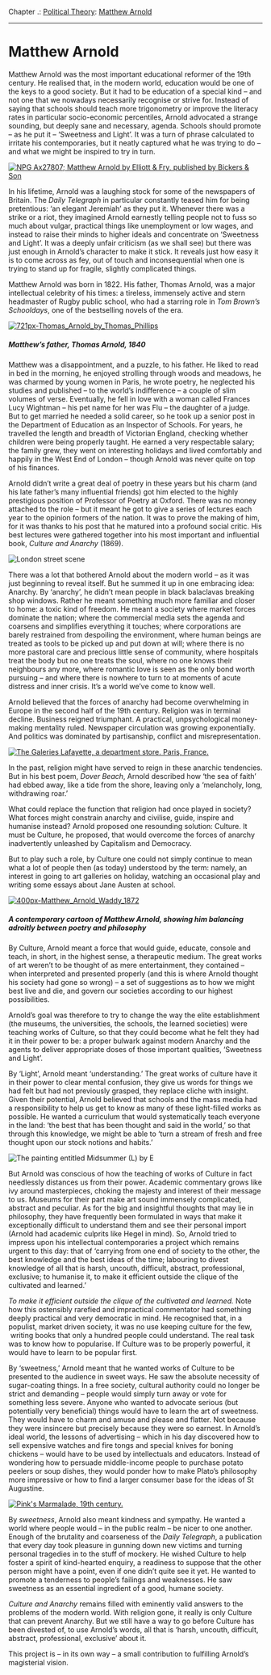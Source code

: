 Chapter .: [Political Theory](https://www.theschooloflife.com/thebookoflife/category/leisure/political-theory/): [Matthew Arnold](https://www.theschooloflife.com/thebookoflife/the-great-philosophers-matthew-arnold/)

* * *

# Matthew Arnold

Matthew Arnold was the most important educational reformer of the 19th century. He realised that, in the modern world, education would be one of the keys to a good society. But it had to be education of a special kind – and not one that we nowadays necessarily recognise or strive for. Instead of saying that schools should teach more trigonometry or improve the literacy rates in particular socio-economic percentiles, Arnold advocated a strange sounding, but deeply sane and necessary, agenda. Schools should promote – as he put it – ‘Sweetness and Light’. It was a turn of phrase calculated to irritate his contemporaries, but it neatly captured what he was trying to do – and what we might be inspired to try in turn.

[![NPG Ax27807; Matthew Arnold by Elliott & Fry, published by Bickers & Son](https://www.theschooloflife.com/thebookoflife/wp-content/uploads/2014/11/Matthew_Arnold.jpg)](http://www.thebookoflife.org/wp-content/uploads/2014/11/Matthew_Arnold.jpg)

In his lifetime, Arnold was a laughing stock for some of the newspapers of Britain. The _Daily Telegraph_ in particular constantly teased him for being pretentious: ‘an elegant Jeremiah’ as they put it. Whenever there was a strike or a riot, they imagined Arnold earnestly telling people not to fuss so much about vulgar, practical things like unemployment or low wages, and instead to raise their minds to higher ideals and concentrate on ‘Sweetness and Light’. It was a deeply unfair criticism (as we shall see) but there was just enough in Arnold’s character to make it stick. It reveals just how easy it is to come across as fey, out of touch and inconsequential when one is trying to stand up for fragile, slightly complicated things.

Matthew Arnold was born in 1822. His father, Thomas Arnold, was a major intellectual celebrity of his times: a tireless, immensely active and stern headmaster of Rugby public school, who had a starring role in _Tom Brown’s Schooldays_, one of the bestselling novels of the era.

[![721px-Thomas_Arnold_by_Thomas_Phillips](https://www.theschooloflife.com/thebookoflife/wp-content/uploads/2014/11/721px-Thomas_Arnold_by_Thomas_Phillips.jpg)](http://www.thebookoflife.org/wp-content/uploads/2014/11/721px-Thomas_Arnold_by_Thomas_Phillips.jpg)

##### Matthew’s father, Thomas Arnold, 1840

Matthew was a disappointment, and a puzzle, to his father. He liked to read in bed in the morning, he enjoyed strolling through woods and meadows, he was charmed by young women in Paris, he wrote poetry, he neglected his studies and published – to the world’s indifference – a couple of slim volumes of verse. Eventually, he fell in love with a woman called Frances Lucy Wightman – his pet name for her was Flu – the daughter of a judge. But to get married he needed a solid career, so he took up a senior post in the Department of Education as an Inspector of Schools. For years, he travelled the length and breadth of Victorian England, checking whether children were being properly taught. He earned a very respectable salary; the family grew, they went on interesting holidays and lived comfortably and happily in the West End of London – though Arnold was never quite on top of his finances.

Arnold didn’t write a great deal of poetry in these years but his charm (and his late father’s many influential friends) got him elected to the highly prestigious position of Professor of Poetry at Oxford. There was no money attached to the role – but it meant he got to give a series of lectures each year to the opinion formers of the nation. It was to prove the making of him, for it was thanks to his post that he matured into a profound social critic. His best lectures were gathered together into his most important and influential book, _Culture and Anarchy_ (1869).

![London street scene](https://www.theschooloflife.com/thebookoflife/wp-content/uploads/2014/09/56300845.jpg)

There was a lot that bothered Arnold about the modern world – as it was just beginning to reveal itself. But he summed it up in one embracing idea: Anarchy. By ‘anarchy’, he didn’t mean people in black balaclavas breaking shop windows. Rather he meant something much more familiar and closer to home: a toxic kind of freedom. He meant a society where market forces dominate the nation; where the commercial media sets the agenda and coarsens and simplifies everything it touches; where corporations are barely restrained from despoiling the environment, where human beings are treated as tools to be picked up and put down at will; where there is no more pastoral care and precious little sense of community, where hospitals treat the body but no one treats the soul, where no one knows their neighbours any more, where romantic love is seen as the only bond worth pursuing – and where there is nowhere to turn to at moments of acute distress and inner crisis. It’s a world we’ve come to know well.

Arnold believed that the forces of anarchy had become overwhelming in Europe in the second half of the 19th century. Religion was in terminal decline. Business reigned triumphant. A practical, unpsychological money-making mentality ruled. Newspaper circulation was growing exponentially. And politics was dominated by partisanship, conflict and misrepresentation.

[![The Galeries Lafayette, a department store. Paris, France.](https://www.theschooloflife.com/thebookoflife/wp-content/uploads/2014/11/132459697.jpg)](http://www.thebookoflife.org/wp-content/uploads/2014/11/132459697.jpg)

In the past, religion might have served to reign in these anarchic tendencies. But in his best poem,&nbsp;_Dover Beach_, Arnold described how ‘the sea of faith’ had ebbed away, like a tide from the shore, leaving only a ‘melancholy, long, withdrawing roar.’

What could replace the function that religion had once played in society? What forces might constrain anarchy and civilise, guide, inspire and humanise instead? Arnold proposed one resounding solution: Culture. It must be Culture, he proposed, that would overcome the forces of anarchy inadvertently unleashed by Capitalism and Democracy.

But to play such a role, by Culture one could not simply continue to mean what a lot of people then (as today) understood by the term: namely, an interest in going to art galleries on holiday, watching an occasional play and writing some essays about Jane Austen at school.

[![400px-Matthew_Arnold_Waddy_1872](https://www.theschooloflife.com/thebookoflife/wp-content/uploads/2014/11/400px-Matthew_Arnold_Waddy_1872.jpg)](http://www.thebookoflife.org/wp-content/uploads/2014/11/400px-Matthew_Arnold_Waddy_1872.jpg)

##### A contemporary cartoon of Matthew Arnold, showing him balancing adroitly between poetry and philosophy

By Culture, Arnold meant a force that would guide, educate, console and teach, in short, in the highest sense, a therapeutic medium. The great works of art weren’t to be thought of as mere entertainment, they contained – when interpreted and presented properly (and this is where Arnold thought his society had gone so wrong) – a set of suggestions as to how we might best live and die, and govern our societies according to our highest possibilities.

Arnold’s goal was therefore to try to change the way the elite establishment (the museums, the universities, the schools, the learned societies) were teaching works of Culture, so that they could become what he felt they had it in their power to be: a proper bulwark against modern Anarchy and the agents to deliver appropriate doses of those important qualities, ‘Sweetness and Light’.

By ‘Light’, Arnold meant ‘understanding.’ The great works of culture have it in their power to clear mental confusion, they give us words for things we had felt but had not previously grasped, they replace cliche with insight. Given their potential, Arnold believed that schools and the mass media had a responsibility to help us get to know as many of these light-filled works as possible. He wanted a curriculum that would systematically teach everyone in the land: ‘the best that has been thought and said in the world,’ so that through this knowledge, we might be able to ‘turn a stream of fresh and free thought upon our stock notions and habits.’

![The painting entitled Midsummer (L) by E](https://www.theschooloflife.com/thebookoflife/wp-content/uploads/2014/09/125418452.jpg)

But Arnold was conscious of how the teaching of works of Culture in fact needlessly distances us from their power. Academic commentary grows like ivy around masterpieces, choking the majesty and interest of their message to us. Museums for their part make art sound immensely complicated, abstract and peculiar. As for the big and insightful thoughts that may lie in philosophy, they have frequently been formulated in ways that make it exceptionally difficult to understand them and see their personal import (Arnold had academic culprits like Hegel in mind). So, Arnold tried to impress upon his intellectual contemporaries a project which remains urgent to this day: that of ‘carrying from one end of society to the other, the best knowledge and the best ideas of the time; labouring to divest knowledge of all that is harsh, uncouth, difficult, abstract, professional, exclusive; to humanise it, to make it efficient outside the clique of the cultivated and learned.’

_To make it efficient outside the clique of the cultivated and learned._ Note how this ostensibly rarefied and impractical commentator had something deeply practical and very democratic in mind. He recognised that, in a populist, market driven society, it was no use keeping culture for the few, &nbsp;writing books that only a hundred people could understand. The real task was to know how to popularise. If Culture was to be properly powerful, it would have to learn to be popular first.

By ‘sweetness,’ Arnold meant that he wanted works of Culture to be presented to the audience in sweet ways. He saw the absolute necessity of sugar-coating things. In a free society, cultural authority could no longer be strict and demanding – people would simply turn away or vote for something less severe. Anyone who wanted to advocate serious (but potentially very beneficial) things would have to learn the art of sweetness. They would have to charm and amuse and please and flatter. Not because they were insincere but precisely because they were so earnest. In Arnold’s ideal world, the lessons of advertising – which in his day discovered how to sell expensive watches and fire tongs and special knives for boning chickens – would have to be used by intellectuals and educators. Instead of wondering how to persuade middle-income people to purchase potato peelers or soup dishes, they would ponder how to make Plato’s philosophy more impressive or how to find a larger consumer base for the ideas of St Augustine.

[![Pink's Marmalade, 19th century.](https://www.theschooloflife.com/thebookoflife/wp-content/uploads/2014/11/464495701.jpg)](http://www.thebookoflife.org/wp-content/uploads/2014/11/464495701.jpg)

By _sweetness_, Arnold also meant kindness and sympathy. He wanted a world where people would – in the public realm – be nicer to one another. Enough of the brutality and coarseness of the _Daily Telegraph_, a publication that every day took pleasure in gunning down new victims and turning personal tragedies in to the stuff of mockery. He wished Culture to help foster a spirit of kind-hearted enquiry, a readiness to suppose that the other person might have a point, even if one didn’t quite see it yet. He wanted to promote a tenderness to people’s failings and weaknesses. He saw sweetness as an essential ingredient of a good, humane society.

_Culture and Anarchy_ remains filled with eminently valid answers to the problems of the modern world. With religion gone, it really is only Culture that can prevent Anarchy. But we still have a way to go before Culture has been divested of, to use Arnold’s words, all that is ‘harsh, uncouth, difficult, abstract, professional, exclusive’ about it.

This project is – in its own way – a small contribution to fulfilling Arnold’s magisterial vision.
